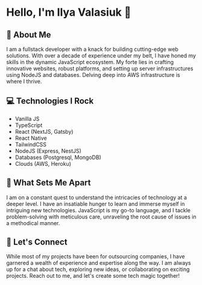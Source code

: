 # Hello, I'm Ilya Valasiuk 👋

## 🚀 About Me
I am a fullstack developer with a knack for building cutting-edge web solutions. With over a decade of experience under my belt, I have honed my skills in the dynamic JavaScript ecosystem. My forte lies in crafting innovative websites, robust platforms, and setting up server infrastructures using NodeJS and databases. Delving deep into AWS infrastructure is where I thrive.

## 💻 Technologies I Rock
- Vanilla JS
- TypeScript
- React (NextJS, Gatsby)
- React Native
- TailwindCSS
- NodeJS (Express, NestJS)
- Databases (Postgresql, MongoDB)
- Clouds (AWS, Heroku)


## 🌟 What Sets Me Apart
I am on a constant quest to understand the intricacies of technology at a deeper level. I have an insatiable hunger to learn and immerse myself in intriguing new technologies. JavaScript is my go-to language, and I tackle problem-solving with meticulous care, unraveling the root cause of issues in a methodical manner.

## 🌱 Let's Connect
While most of my projects have been for outsourcing companies, I have garnered a wealth of experience and expertise along the way. I am always up for a chat about tech, exploring new ideas, or collaborating on exciting projects. Reach out to me, and let's create some tech magic together!
